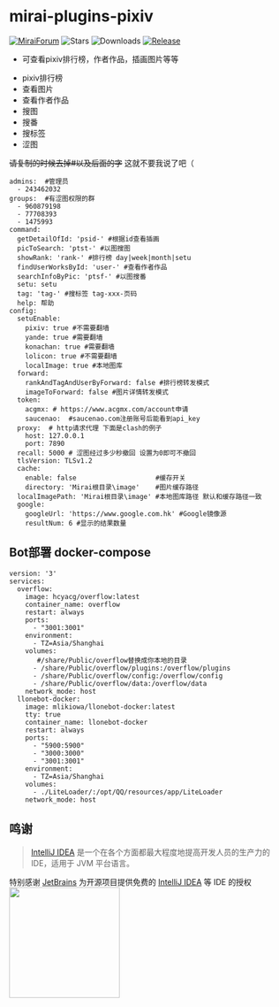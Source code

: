 # mirai-plugins-pixiv

[![MiraiForum](https://img.shields.io/badge/post-on%20MiraiForum-yellow)](https://mirai.mamoe.net/topic/461)
![Stars](https://img.shields.io/github/stars/Nekoer/mirai-plugins-pixiv)
![Downloads](https://img.shields.io/github/downloads/Nekoer/mirai-plugins-pixiv/total)
[![Release](https://img.shields.io/github/v/release/Nekoer/mirai-plugins-pixiv)](https://github.com/Nekoer/mirai-plugins-pixiv/releases)

* 可查看pixiv排行榜，作者作品，插画图片等等

- pixiv排行榜
- 查看图片
- 查看作者作品
- 搜图
- 搜番
- 搜标签
- 涩图

~~请复制的时候去掉#以及后面的字~~ 这就不要我说了吧（

```
admins:  #管理员
  - 243462032
groups:  #有涩图权限的群
  - 960879198
  - 77708393
  - 1475993
command: 
  getDetailOfId: 'psid-' #根据id查看插画
  picToSearch: 'ptst-' #以图搜图
  showRank: 'rank-' #排行榜 day|week|month|setu
  findUserWorksById: 'user-' #查看作者作品
  searchInfoByPic: 'ptsf-' #以图搜番
  setu: setu
  tag: 'tag-' #搜标签 tag-xxx-页码
  help: 帮助
config: 
  setuEnable: 
    pixiv: true #不需要翻墙
    yande: true #需要翻墙
    konachan: true #需要翻墙
    lolicon: true #不需要翻墙
    localImage: true #本地图库
  forward: 
    rankAndTagAndUserByForward: false #排行榜转发模式
    imageToForward: false #图片详情转发模式
  token: 
    acgmx: # https://www.acgmx.com/account申请
    saucenao:  #saucenao.com注册账号后能看到api_key
  proxy:  # http请求代理 下面是clash的例子
    host: 127.0.0.1
    port: 7890
  recall: 5000 # 涩图经过多少秒撤回 设置为0即可不撤回
  tlsVersion: TLSv1.2
  cache: 
    enable: false                    #缓存开关
    directory: 'Mirai根目录\image'    #图片缓存路径
  localImagePath: 'Mirai根目录\image' #本地图库路径 默认和缓存路径一致
  google: 
    googleUrl: 'https://www.google.com.hk' #Google镜像源
    resultNum: 6 #显示的结果数量
```

## Bot部署 docker-compose

```
version: '3'
services:
  overflow:
    image: hcyacg/overflow:latest
    container_name: overflow
    restart: always
    ports:
      - "3001:3001"
    environment:
      - TZ=Asia/Shanghai
    volumes:
       #/share/Public/overflow替换成你本地的目录
      - /share/Public/overflow/plugins:/overflow/plugins
      - /share/Public/overflow/config:/overflow/config
      - /share/Public/overflow/data:/overflow/data
    network_mode: host
  llonebot-docker:
    image: mlikiowa/llonebot-docker:latest
    tty: true
    container_name: llonebot-docker
    restart: always
    ports:
      - "5900:5900"
      - "3000:3000"    
      - "3001:3001"
    environment:
      - TZ=Asia/Shanghai
    volumes:
      - ./LiteLoader/:/opt/QQ/resources/app/LiteLoader
    network_mode: host
```





## 鸣谢

> [IntelliJ IDEA](https://zh.wikipedia.org/zh-hans/IntelliJ_IDEA) 是一个在各个方面都最大程度地提高开发人员的生产力的 IDE，适用于 JVM 平台语言。

特别感谢 [JetBrains](https://www.jetbrains.com/?from=mirai-plugins-pixiv) 为开源项目提供免费的 [IntelliJ IDEA](https://www.jetbrains.com/idea/?from=mirai-plugins-pixiv) 等 IDE 的授权
[<img src=".github/jetbrains-variant-3.png" width="200"/>](https://www.jetbrains.com/?from=mirai-plugins-pixiv)
